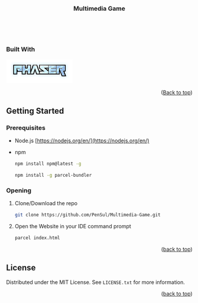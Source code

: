 <a name="readme-top"></a>

<br/>
<div align="center">

  <h3 align="center">Multimedia Game</h3>

  <p align="center">
    <br/>
    <br/>
    <br/>
  </p>
</div>

### Built With
[![Phaser][Phaser.js]][Phaser-url]

<p align="right">(<a href="#readme-top">Back to top</a>)</p>

<!-- GETTING STARTED -->
## Getting Started
### Prerequisites

* Node.js
  [https://nodejs.org/en/](https://nodejs.org/en/)

* npm
  ```sh
  npm install npm@latest -g
  ```
  ```sh
  npm install -g parcel-bundler
  ```  

### Opening

1. Clone/Download the repo
   ```sh
   git clone https://github.com/PenSul/Multimedia-Game.git
   ```
2. Open the Website in your IDE command prompt
   ```sh
   parcel index.html
   ```

<p align="right">(<a href="#readme-top">back to top</a>)</p>

<!-- LICENSE -->
## License

Distributed under the MIT License. See `LICENSE.txt` for more information.

<p align="right">(<a href="#readme-top">back to top</a>)</p>

<!-- MARKDOWN LINKS & IMAGES -->
[Phaser.js]: https://github.com/phaserjs/phaser/blob/v2.6.2/resources/Phaser%20Logo/2D%20Text/Phaser%202D%20Glow.png
[Phaser-url]: https://github.com/phaserjs/phaser
